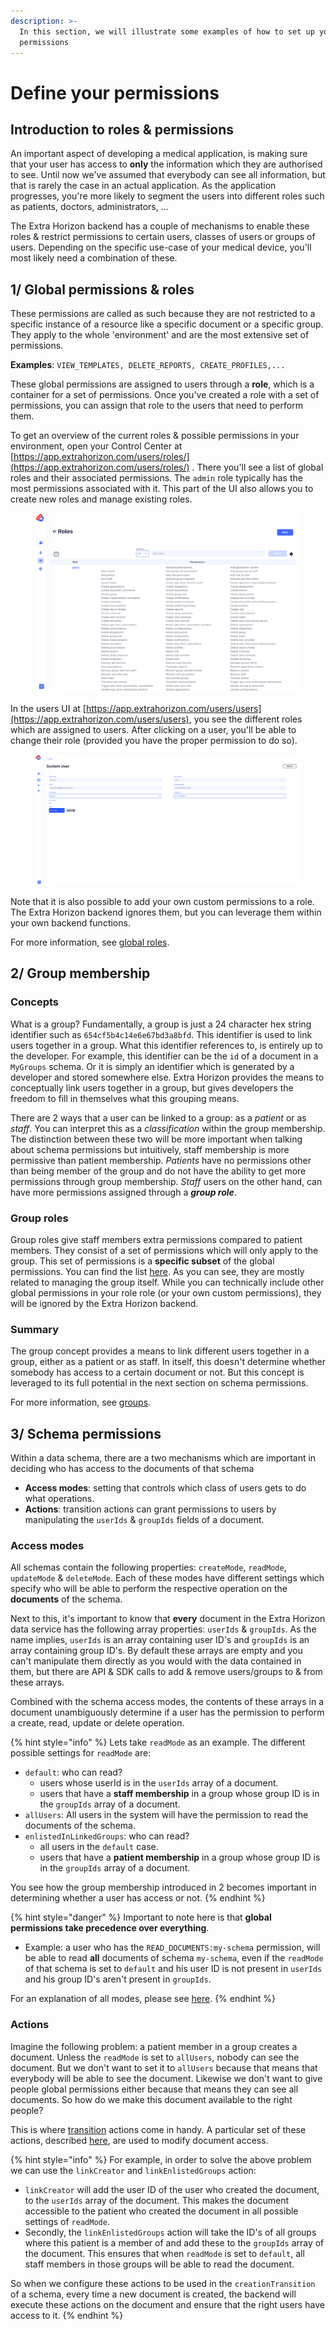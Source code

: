 ```yaml
---
description: >-
  In this section, we will illustrate some examples of how to set up your
  permissions
---
```


# Define your permissions

## Introduction to roles & permissions

An important aspect of developing a medical application, is making sure that your user has access to **only** the information which they are authorised to see. Until now we've assumed that everybody can see all information, but that is rarely the case in an actual application. As the application progresses, you're more likely to segment the users into different roles such as patients, doctors, administrators, ...

The Extra Horizon backend has a couple of mechanisms to enable these roles & restrict permissions to certain users, classes of users or groups of users. Depending on the specific use-case of your medical device, you'll most likely need a combination of these.



## 1/ Global permissions & roles

These permissions are called as such because they are not restricted to a specific instance of a resource like a specific document or a specific group. They apply to the whole 'environment' and are the most extensive set of permissions.&#x20;

**Examples**: `VIEW_TEMPLATES, DELETE_REPORTS, CREATE_PROFILES,...` &#x20;

These global permissions are assigned to users through a **role**, which is a container for a set of permissions. Once you've created a role with a set of permissions, you can assign that role to the users that need to perform them.

To get an overview of the current roles & possible permissions in your environment, open your Control Center at [https://app.extrahorizon.com/users/roles/](https://app.extrahorizon.com/users/roles/) . There you'll see a list of global roles and their associated permissions. The `admin` role typically has the most permissions associated with it. This part of the UI also allows you to create new roles and manage existing roles.&#x20;

<figure><img src="../../../../.gitbook/assets/Screenshot 2023-11-23 at 09.31.47.png" alt=""><figcaption></figcaption></figure>

In the users UI at [https://app.extrahorizon.com/users/users](https://app.extrahorizon.com/users/users), you see the different roles which are assigned to users. After clicking on a user, you'll be able to change their role (provided you have the proper permission to do so).

<figure><img src="../../../../.gitbook/assets/Screenshot 2023-11-23 at 14.51.26.png" alt=""><figcaption></figcaption></figure>

Note that it is also possible to add your own custom permissions to a role. The Extra Horizon backend ignores them, but you can leverage them within your own backend functions.

For more information, see [global roles](https://docs.extrahorizon.com/extrahorizon/services/access-management/user-service/global-roles).

##

## 2/ Group membership

### **Concepts**

What is a group? Fundamentally, a group is just a 24 character hex string identifier such as `654cf5b4c14e6e67bd3a8bfd`. This identifier is used to link users together in a group. What this identifier references to, is entirely up to the developer. For example, this identifier can be the `id` of a document in a `MyGroups` schema. Or it is simply an identifier which is generated by a developer and stored somewhere else. Extra Horizon provides the means to conceptually link users together in a group, but gives developers the freedom to fill in themselves what this grouping means.

There are 2 ways that a user can be linked to a group: as a _patient_ or as _staff_. You can interpret this as a _classification_ within the group membership. The distinction between these two will be more important when talking about schema permissions but intuitively, staff membership is more permissive than patient membership. _Patients_ have no permissions other than being member of the group and do not have the ability to get more permissions through group membership. _Staff_ users on the other hand, can have more permissions assigned through a _**group role**_.

### **Group roles**

Group roles give staff members extra permissions compared to patient members. They consist of a set of permissions which will only apply to the group. This set of permissions is a **specific subset** of the global permissions. You can find the list [here](https://docs.extrahorizon.com/extrahorizon/services/access-management/user-service/groups#group-permissions). As you can see, they are mostly related to managing the group itself. While you can technically include other global permissions in your role role (or your own custom permissions), they will be ignored by the Extra Horizon backend.

### **Summary**

The group concept provides a means to link different users together in a group, either as a patient or as staff. In itself, this doesn't determine whether somebody has access to a certain document or not. But this concept is leveraged to its full potential in the next section on schema permissions.

For more information, see [groups](https://docs.extrahorizon.com/extrahorizon/services/access-management/user-service/groups).

##

## 3/ Schema permissions

Within a data schema, there are a two mechanisms which are important in deciding who has access to the documents of that schema

* **Access modes**: setting that controls which class of users gets to do what operations.
* **Actions**: transition actions can grant permissions to users by manipulating the `userIds` & `groupIds` fields of a document.

### **Access modes**

All schemas contain the following properties: `createMode`, `readMode`, `updateMode` & `deleteMode`. Each of these modes have different settings which specify who will be able to perform the respective operation on the **documents** of the schema.

Next to this, it's important to know that **every** document in the Extra Horizon data service has the following array properties: `userIds` & `groupIds`. As the name implies, `userIds` is an array containing user ID's and `groupIds` is an array containing group ID's. By default these arrays are empty and you can't manipulate them directly as you would with the data contained in them, but there are API & SDK calls to add & remove users/groups to & from these arrays.

Combined with the schema access modes, the contents of these arrays in a document unambiguously determine if a user has the permission to perform a create, read, update or delete operation.

{% hint style="info" %}
Lets take `readMode` as an example. The different possible settings for `readMode` are:

* `default`: who can read?&#x20;
  * users whose userId is in the `userIds` array of a document.&#x20;
  * users that have a **staff membership** in a group whose group ID is in the `groupIds` array of a document.
* `allUsers`: All users in the system will have the permission to read the documents of the schema.
* `enlistedInLinkedGroups`: who can read?&#x20;
  * all users in the `default` case.
  * users that have a **patient membership** in a group whose group ID is in the `groupIds` array of a document.

You see how the group membership introduced in 2 becomes important in determining whether a user has access or not.
{% endhint %}

{% hint style="danger" %}
Important to note here is that **global permissions take precedence over everything**. &#x20;

* Example: a user who has the `READ_DOCUMENTS:my-schema` permission, will be able to read **all** documents of schema `my-schema`, even if the `readMode` of that schema is set to `default` and his user ID is not present in `userIds` and his group ID's aren't present in `groupIds`.

For an explanation of all modes, please see [here](https://docs.extrahorizon.com/extrahorizon/services/manage-data/data-service/schemas#data-access-management).
{% endhint %}

### **Actions**

Imagine the following problem: a patient member in a group creates a document. Unless the `readMode` is set to `allUsers`, nobody can see the document.  But we don't want to set it to `allUsers` because that means that everybody will be able to see the document. Likewise we don't want to give people global permissions either because that means they can see all documents. So how do we make this document available to the right people?

This is where [transition](https://docs.extrahorizon.com/extrahorizon/services/manage-data/data-service/schemas#transitions) actions come in handy. A particular set of these actions, described [here](https://docs.extrahorizon.com/extrahorizon/services/manage-data/data-service/schemas#modifying-document-access), are used to modify document access.

{% hint style="info" %}
For example, in order to solve the above problem we can use the `linkCreator` and `linkEnlistedGroups` action:

* `linkCreator` will add the user ID of the user who created the document, to the `userIds` array of the document. This makes the document accessible to the patient who created the document in all possible settings of `readMode`.
* Secondly, the `linkEnlistedGroups` action will take the ID's of all groups where this patient is a member of and add these to the `groupIds` array of the document. This ensures that when `readMode` is set to `default`, all staff members in those groups will be able to read the document.



So when we configure these actions to be used in the `creationTransition` of a schema, every time a new document is created, the backend will execute these actions on the document and ensure that the right users have access to it.
{% endhint %}



###
